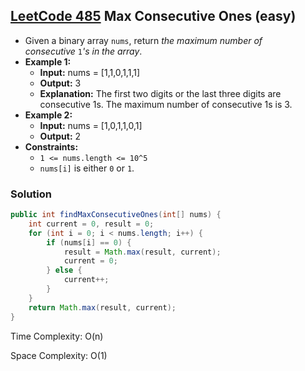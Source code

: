 ## [LeetCode 485](https://leetcode.com/problems/max-consecutive-ones/) Max Consecutive Ones (easy)

- Given a binary array `nums`, return _the maximum number of consecutive_ `1`_'s in the array_.
- **Example 1:**
    - **Input:** nums = [1,1,0,1,1,1]
    - **Output:** 3
    - **Explanation:** The first two digits or the last three digits are consecutive 1s. The maximum number of consecutive 1s is 3.
- **Example 2:**
    - **Input:** nums = [1,0,1,1,0,1]
    - **Output:** 2
- **Constraints:**
    -   `1 <= nums.length <= 10^5`
    -   `nums[i]` is either `0` or `1`.

### Solution

```java
public int findMaxConsecutiveOnes(int[] nums) {
    int current = 0, result = 0;
    for (int i = 0; i < nums.length; i++) {
        if (nums[i] == 0) {
            result = Math.max(result, current);
            current = 0;
        } else {
            current++;
        }
    }
    return Math.max(result, current);
}
```

Time Complexity: O(n)

Space Complexity: O(1)